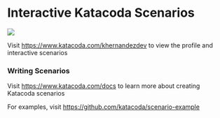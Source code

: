 # Interactive Katacoda Scenarios

[![](http://shields.katacoda.com/katacoda/khernandezdev/count.svg)](https://www.katacoda.com/khernandezdev "Get your profile on Katacoda.com")

Visit https://www.katacoda.com/khernandezdev to view the profile and interactive scenarios

### Writing Scenarios
Visit https://www.katacoda.com/docs to learn more about creating Katacoda scenarios

For examples, visit https://github.com/katacoda/scenario-example
